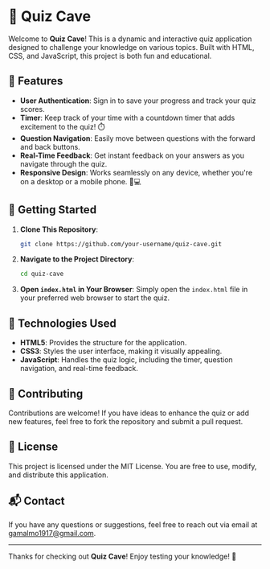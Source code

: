 # 🧠 Quiz Cave

Welcome to **Quiz Cave**! This is a dynamic and interactive quiz application designed to challenge your knowledge on various topics. Built with HTML, CSS, and JavaScript, this project is both fun and educational.

## 📜 Features

- **User Authentication**: Sign in to save your progress and track your quiz scores.
- **Timer**: Keep track of your time with a countdown timer that adds excitement to the quiz! ⏱️
- **Question Navigation**: Easily move between questions with the forward and back buttons.
- **Real-Time Feedback**: Get instant feedback on your answers as you navigate through the quiz.
- **Responsive Design**: Works seamlessly on any device, whether you're on a desktop or a mobile phone. 📱💻

## 🚀 Getting Started

1. **Clone This Repository**:

   ```bash
   git clone https://github.com/your-username/quiz-cave.git
   ```

2. **Navigate to the Project Directory**:
   ```bash
   cd quiz-cave
   ```
3. **Open `index.html` in Your Browser**:
   Simply open the `index.html` file in your preferred web browser to start the quiz.

## 🔧 Technologies Used

- **HTML5**: Provides the structure for the application.
- **CSS3**: Styles the user interface, making it visually appealing.
- **JavaScript**: Handles the quiz logic, including the timer, question navigation, and real-time feedback.

## 🤝 Contributing

Contributions are welcome! If you have ideas to enhance the quiz or add new features, feel free to fork the repository and submit a pull request.

## 📄 License

This project is licensed under the MIT License. You are free to use, modify, and distribute this application.

## 📬 Contact

If you have any questions or suggestions, feel free to reach out via email at [gamalmo1917@gmail.com](mailto:gamalmo1917@gmail.com).

---

Thanks for checking out **Quiz Cave**! Enjoy testing your knowledge! 🎉


